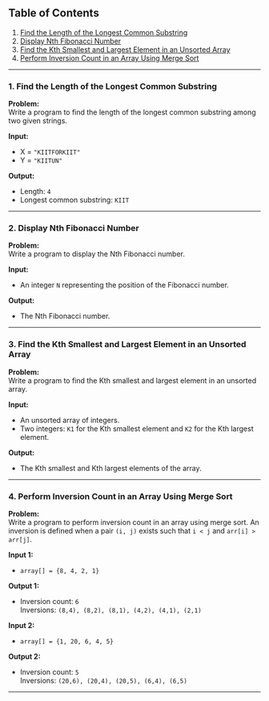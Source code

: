 ## Table of Contents
1. [Find the Length of the Longest Common Substring](#1-find-the-length-of-the-longest-common-substring)
2. [Display Nth Fibonacci Number](#2-display-nth-fibonacci-number)
3. [Find the Kth Smallest and Largest Element in an Unsorted Array](#3-find-the-kth-smallest-and-largest-element-in-an-unsorted-array)
4. [Perform Inversion Count in an Array Using Merge Sort](#4-perform-inversion-count-in-an-array-using-merge-sort)

---

### 1. Find the Length of the Longest Common Substring
**Problem:**  
Write a program to find the length of the longest common substring among two given strings.

**Input:**  
- X = `"KIITFORKIIT"`
- Y = `"KIITUN"`

**Output:**  
- Length: `4`
- Longest common substring: `KIIT`

---

### 2. Display Nth Fibonacci Number
**Problem:**  
Write a program to display the Nth Fibonacci number.

**Input:**  
- An integer `N` representing the position of the Fibonacci number.

**Output:**  
- The Nth Fibonacci number.

---

### 3. Find the Kth Smallest and Largest Element in an Unsorted Array
**Problem:**  
Write a program to find the Kth smallest and largest element in an unsorted array.

**Input:**  
- An unsorted array of integers.
- Two integers: `K1` for the Kth smallest element and `K2` for the Kth largest element.

**Output:**  
- The Kth smallest and Kth largest elements of the array.

---

### 4. Perform Inversion Count in an Array Using Merge Sort
**Problem:**  
Write a program to perform inversion count in an array using merge sort. An inversion is defined when a pair `(i, j)` exists such that `i < j` and `arr[i] > arr[j]`.

**Input 1:**  
- `array[] = {8, 4, 2, 1}`

**Output 1:**  
- Inversion count: `6`  
  Inversions: `(8,4), (8,2), (8,1), (4,2), (4,1), (2,1)`

**Input 2:**  
- `array[] = {1, 20, 6, 4, 5}`

**Output 2:**  
- Inversion count: `5`  
  Inversions: `(20,6), (20,4), (20,5), (6,4), (6,5)`

--- 

